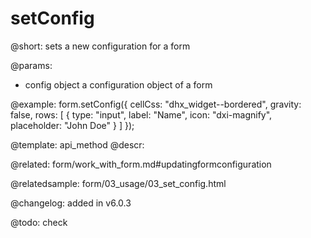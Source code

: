 setConfig
=============

@short: sets a new configuration for a form


@params:
- config	object		a configuration object of a form



@example:
form.setConfig({
	cellCss: "dhx_widget--bordered",
	gravity: false,
	rows: [
		{
			type: "input",
			label: "Name",
			icon: "dxi-magnify",
			placeholder: "John Doe"
		}
	]
});


@template: api_method
@descr:

@related:
form/work_with_form.md#updatingformconfiguration


@relatedsample: form/03_usage/03_set_config.html

@changelog:
added in v6.0.3

@todo:
check
